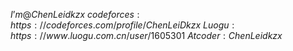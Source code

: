 $I’m @ChenLeidkzx$
$codeforces:https://codeforces.com/profile/ChenLeiDkzx$
$Luogu:https://www.luogu.com.cn/user/1605301$
$Atcoder:ChenLeidkzx$


